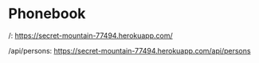 # Phonebook

/:
https://secret-mountain-77494.herokuapp.com/

/api/persons:
https://secret-mountain-77494.herokuapp.com/api/persons


